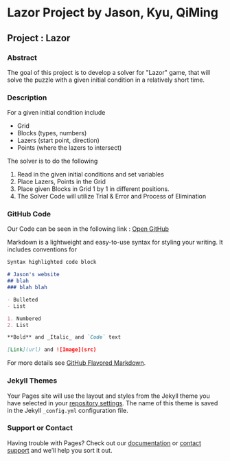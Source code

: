 # Lazor Project by Jason, Kyu, QiMing

## Project : Lazor 



### Abstract

The goal of this project is to develop a solver for "Lazor" game, that will solve the puzzle with a given initial condition in a relatively short time. 

### Description

For a given initial condition include
 - Grid
 - Blocks (types, numbers)
 - Lazers (start point, direction)
 - Points (where the lazers to intersect)
 
The solver is to do the following
  1. Read in the given initial conditions and set variables
  1. Place Lazers, Points in the Grid
  1. Place given Blocks in Grid 1 by 1 in different positions.
  1. The Solver Code will utilize Trial & Error and Process of Elimination
  
### GitHub Code

Our Code can be seen in the following link :
[Open GitHub](https://github.com/kukionfr/Lazor-Project)



Markdown is a lightweight and easy-to-use syntax for styling your writing. It includes conventions for

```markdown
Syntax highlighted code block

# Jason's website
## blah 
### blah blah

- Bulleted
- List

1. Numbered
2. List

**Bold** and _Italic_ and `Code` text

[Link](url) and ![Image](src)
```

For more details see [GitHub Flavored Markdown](https://guides.github.com/features/mastering-markdown/).

### Jekyll Themes

Your Pages site will use the layout and styles from the Jekyll theme you have selected in your [repository settings](https://github.com/jpark192/SoftwareCarpentryWC3hw/settings). The name of this theme is saved in the Jekyll `_config.yml` configuration file.

### Support or Contact

Having trouble with Pages? Check out our [documentation](https://help.github.com/categories/github-pages-basics/) or [contact support](https://github.com/contact) and we’ll help you sort it out.
